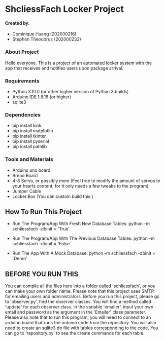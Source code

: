 # ShcliessFach Locker Project

#### Created by:
* Dominique Huang (202000216)
* Stephen Theodorus (202000232)


### About Project
Hello everyone. This is a project of an automated locker system with the app that receives and notifies users upon package arrival.

### Requirements
* Python 3.10.0 (or other higher version of Python 3 builds)
* Arduino IDE 1.8.16 (or higher)
* sqlite3

### Dependencies 
* pip install kink
* pip install matplotlib
* pip install tkinter
* pip install pyserial
* pip install pathlib

### Tools and Materials
* Arduino uno board
* Bread Board 
* 4-8 Servo, or possibly more (Feel free to modify the amount of servos to your hearts content, for it only needs a few tweaks to the program)
* Jumper Cable
* Locker Box (You can custom build this.)

## How To Run This Project
* Run The Program/App With Fresh New Database Tables: python -m schliessfach -dbinit = 'True'

* Run The Program/App With The Previous Database Tables: python -m schliessfach -dbinit = 'False'

* Run The App With A Mock Database: python -m schliessfach -dbinit = 'Demo'

## BEFORE YOU RUN THIS
You can compile all the files here into a folder called 'schliessfach', or you can make your own folder name. Please note that this project uses SMTP for emailing users and administrators. Before you run this project, please go to 'observer.py', find the observer classes. You will find a method called 'update' for each observer class. In the variable 'emailer', input your own email and password as the argument in the 'Emailer' class parameter. Please also note that to run this program, you will need to connect to an arduino board that runs the arduino code from the repository. You will also need to create an sqlite3 db file with tables corresponding to the code. You can go to 'repository.py' to see the create commands for each table.
